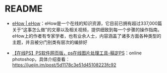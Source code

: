 # README
- [eHow | eHow](https://www.ehow.com/)：eHow是一个在线的知识资源，它目前已拥有超过337,000篇关于“这事怎么做”的文章以及相关视频，提供细致到每一个步骤的操作指南。eHow上的作者有专家学者，也有业余人士，内容涵盖了诸多方面各种类型的主题，并且被分门别类有层次的编排好

- [【在线PS】PS软件网页版，ps在线图片处理工具-稿定PS](https://ps.gaoding.com/#/)：online photoshop，具体介绍查看：<https://juejin.im/post/5d1178c3e51d45108223fc92>
